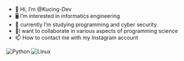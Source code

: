 - 👋 Hi, I’m @Kucing-Dev
- 🖥️ I’m interested in informatics engineering
- 🌱 currently I’m studying programming and cyber security
- 💞️I want to collaborate in various aspects of programming science
- 📫 How to contact me with my Instagram account

![Python](https://img.shields.io/badge/Python-3776AB?style=for-the-badge&logo=python&logoColor=white)
![Linux](https://img.shields.io/badge/Linux-FCC624?style=for-the-badge&logo=linux&logoColor=black)


